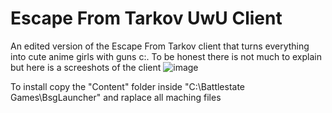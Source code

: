 # Escape From Tarkov UwU Client
 An edited version of the Escape From Tarkov client that turns everything into cute anime girls with guns c:.
 To be honest there is not much to explain but here is a screeshots of the client
 ![image](https://user-images.githubusercontent.com/91342186/203104064-725da284-ca97-4863-9ddd-7273016f2062.png)
 
 To install copy the "Content" folder inside "C:\Battlestate Games\BsgLauncher" and raplace all maching files
